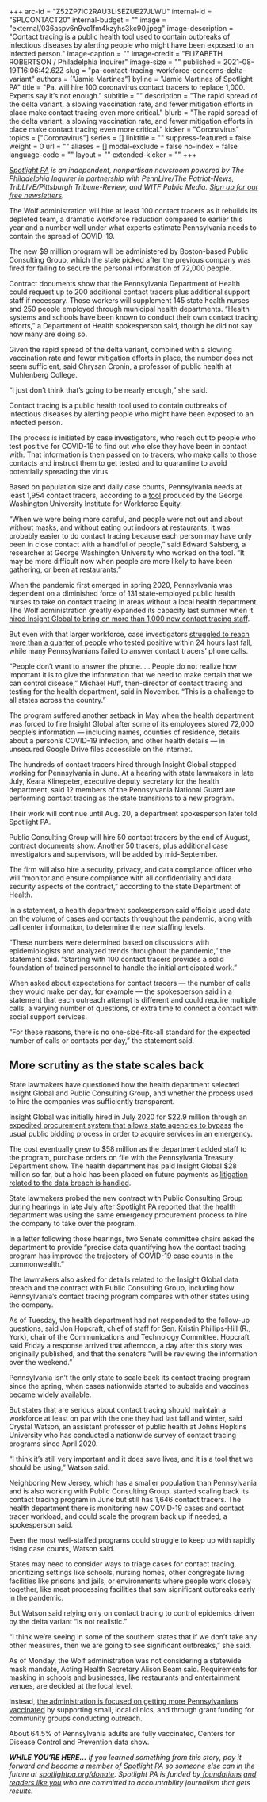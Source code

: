 +++
arc-id = "Z52ZP7IC2RAU3LISEZUE27JLWU"
internal-id = "SPLCONTACT20"
internal-budget = ""
image = "external/036aspv6n9vc1fm4kzyhs3kc90.jpeg"
image-description = "Contact tracing is a public health tool used to contain outbreaks of infectious diseases by alerting people who might have been exposed to an infected person."
image-caption = ""
image-credit = "ELIZABETH ROBERTSON / Philadelphia Inquirer"
image-size = ""
published = 2021-08-19T16:06:42.62Z
slug = "pa-contact-tracing-workforce-concerns-delta-variant"
authors = ["Jamie Martines"]
byline = "Jamie Martines of Spotlight PA"
title = "Pa. will hire 100 coronavirus contact tracers to replace 1,000. Experts say it’s not enough."
subtitle = ""
description = "The rapid spread of the delta variant, a slowing vaccination rate, and fewer mitigation efforts in place make contact tracing even more critical."
blurb = "The rapid spread of the delta variant, a slowing vaccination rate, and fewer mitigation efforts in place make contact tracing even more critical."
kicker = "Coronavirus"
topics = ["Coronavirus"]
series = []
linktitle = ""
suppress-featured = false
weight = 0
url = ""
aliases = []
modal-exclude = false
no-index = false
language-code = ""
layout = ""
extended-kicker = ""
+++

<a href="https://www.spotlightpa.org/"><i>Spotlight PA</i></a><i> is an independent, nonpartisan newsroom powered by The Philadelphia Inquirer in partnership with PennLive/The Patriot-News, TribLIVE/Pittsburgh Tribune-Review, and WITF Public Media. </i><a href="https://www.spotlightpa.org/newsletters"><i>Sign up for our free newsletters</i></a><i>.</i>

The Wolf administration will hire at least 100 contact tracers as it rebuilds its depleted team, a dramatic workforce reduction compared to earlier this year and a number well under what experts estimate Pennsylvania needs to contain the spread of COVID-19.

The new $9 million program will be administered by Boston-based Public Consulting Group, which the state picked after the previous company was fired for failing to secure the personal information of 72,000 people.

Contract documents show that the Pennsylvania Department of Health could request up to 200 additional contact tracers plus additional support staff if necessary. Those workers will supplement 145 state health nurses and 250 people employed through municipal health departments. “Health systems and schools have been known to conduct their own contact tracing efforts,” a Department of Health spokesperson said, though he did not say how many are doing so.

<script src="https://www.spotlightpa.org/embed.js" async></script><div data-spl-embed-version="1" data-spl-src="https://www.spotlightpa.org/embeds/newsletter/"></div>

Given the rapid spread of the delta variant, combined with a slowing vaccination rate and fewer mitigation efforts in place, the number does not seem sufficient, said Chrysan Cronin, a professor of public health at Muhlenberg College.

“I just don’t think that’s going to be nearly enough,” she said.

Contact tracing is a public health tool used to contain outbreaks of infectious diseases by alerting people who might have been exposed to an infected person.

The process is initiated by case investigators, who reach out to people who test positive for COVID-19 to find out who else they have been in contact with. That information is then passed on to tracers, who make calls to those contacts and instruct them to get tested and to quarantine to avoid potentially spreading the virus.

Based on population size and daily case counts, Pennsylvania needs at least 1,954 contact tracers, according to a <a href="https://web.archive.org/web/20210822235001/https://www.gwhwi.org/estimator-613404.html">tool</a> produced by the George Washington University Institute for Workforce Equity.

“When we were being more careful, and people were not out and about without masks, and without eating out indoors at restaurants, it was probably easier to do contact tracing because each person may have only been in close contact with a handful of people,” said Edward Salsberg, a researcher at George Washington University who worked on the tool. “It may be more difficult now when people are more likely to have been gathering, or been at restaurants.”

When the pandemic first emerged in spring 2020, Pennsylvania was dependent on a diminished force of 131 state-employed public health nurses to take on contact tracing in areas without a local health department. The Wolf administration greatly expanded its capacity last summer when it <a href="https://www.spotlightpa.org/news/2020/07/pennsylvania-coronavirus-contact-tracing-app-staff-overwhelming-spread/">hired Insight Global to bring on more than 1,000 new contact tracing staff</a>.

But even with that larger workforce, case investigators <a href="https://apnews.com/article/public-health-pennsylvania-coronavirus-pandemic-4c57f12cf210c223d9cf039c9bb23dde">struggled to reach more than a quarter of people</a> who tested positive within 24 hours last fall, while many Pennsylvanians failed to answer contact tracers’ phone calls.

“People don’t want to answer the phone. … People do not realize how important it is to give the information that we need to make certain that we can control disease,” Michael Huff, then-director of contact tracing and testing for the health department, said in November. “This is a challenge to all states across the country.”

The program suffered another setback in May when the health department was forced to fire Insight Global after some of its employees stored 72,000 people’s information — including names, counties of residence, details about a person’s COVID-19 infection, and other health details — in unsecured Google Drive files accessible on the internet.

The hundreds of contact tracers hired through Insight Global stopped working for Pennsylvania in June. At a hearing with state lawmakers in late July, Keara Klinepeter, executive deputy secretary for the health department, said 12 members of the Pennsylvania National Guard are performing contact tracing as the state transitions to a new program.

Their work will continue until Aug. 20, a department spokesperson later told Spotlight PA.

Public Consulting Group will hire 50 contact tracers by the end of August, contract documents show. Another 50 tracers, plus additional case investigators and supervisors, will be added by mid-September.

The firm will also hire a security, privacy, and data compliance officer who will “monitor and ensure compliance with all confidentiality and data security aspects of the contract,” according to the state Department of Health.

In a statement, a health department spokesperson said officials used data on the volume of cases and contacts throughout the pandemic, along with call center information, to determine the new staffing levels.

“These numbers were determined based on discussions with epidemiologists and analyzed trends throughout the pandemic,” the statement said. “Starting with 100 contact tracers provides a solid foundation of trained personnel to handle the initial anticipated work.”

When asked about expectations for contact tracers — the number of calls they would make per day, for example — the spokesperson said in a statement that each outreach attempt is different and could require multiple calls, a varying number of questions, or extra time to connect a contact with social support services.

“For these reasons, there is no one-size-fits-all standard for the expected number of calls or contacts per day,” the statement said.

## More scrutiny as the state scales back

State lawmakers have questioned how the health department selected Insight Global and Public Consulting Group, and whether the process used to hire the companies was sufficiently transparent.

Insight Global was initially hired in July 2020 for $22.9 million through an <a href="https://www.spotlightpa.org/news/2021/07/contact-tracing-data-breach-pennsylvania-emergency-contracts/">expedited procurement system that allows state agencies to bypass</a> the usual public bidding process in order to acquire services in an emergency.

The cost eventually grew to $58 million as the department added staff to the program, purchase orders on file with the Pennsylvania Treasury Department show. The health department has paid Insight Global $28 million so far, but a hold has been placed on future payments as <a href="https://pittsburgh.cbslocal.com/2021/05/06/lawsuit-pennsylvania-department-of-health-global-insight-contact-tracing-data-breach/">litigation related to the data breach is handled</a>.

State lawmakers probed the new contract with Public Consulting Group <a href="https://www.spotlightpa.org/news/2021/07/emergency-contracts-pandemic-department-of-health-contact-tracing-pa/">during hearings in late July</a> after <a href="https://www.spotlightpa.org/news/2021/07/pa-coronavirus-contact-tracing-insight-global-emergency/">Spotlight PA reported</a> that the health department was using the same emergency procurement process to hire the company to take over the program.

In a letter following those hearings, two Senate committee chairs asked the department to provide “precise data quantifying how the contact tracing program has improved the trajectory of COVID-19 case counts in the commonwealth.”

The lawmakers also asked for details related to the Insight Global data breach and the contract with Public Consulting Group, including how Pennsylvania’s contact tracing program compares with other states using the company.

As of Tuesday, the health department had not responded to the follow-up questions, said Jon Hopcraft, chief of staff for Sen. Kristin Phillips-Hill (R., York), chair of the Communications and Technology Committee. Hopcraft said Friday a response arrived that afternoon, a day after this story was originally published, and that the senators “will be reviewing the information over the weekend.”

Pennsylvania isn’t the only state to scale back its contact tracing program since the spring, when cases nationwide started to subside and vaccines became widely available.

But states that are serious about contact tracing should maintain a workforce at least on par with the one they had last fall and winter, said Crystal Watson, an assistant professor of public health at Johns Hopkins University who has conducted a nationwide survey of contact tracing programs since April 2020.

“I think it’s still very important and it does save lives, and it is a tool that we should be using,” Watson said.

Neighboring New Jersey, which has a smaller population than Pennsylvania and is also working with Public Consulting Group, started scaling back its contact tracing program in June but still has 1,646 contact tracers. The health department there is monitoring new COVID-19 cases and contact tracer workload, and could scale the program back up if needed, a spokesperson said.

<script src="https://www.spotlightpa.org/embed.js" async></script><div data-spl-embed-version="1" data-spl-src="https://www.spotlightpa.org/embeds/donate/?teaser_text=If%20you%20learned%20something%20from%20this%20report%2C%20pay%20it%20forward%20and%20become%20a%20member%20of%20Spotlight%20PA%20so%20someone%20else%20can%20in%20the%20future."></div>

Even the most well-staffed programs could struggle to keep up with rapidly rising case counts, Watson said.

States may need to consider ways to triage cases for contact tracing, prioritizing settings like schools, nursing homes, other congregate living facilities like prisons and jails, or environments where people work closely together, like meat processing facilities that saw significant outbreaks early in the pandemic.

But Watson said relying only on contact tracing to control epidemics driven by the delta variant “is not realistic.”

“I think we’re seeing in some of the southern states that if we don’t take any other measures, then we are going to see significant outbreaks,” she said.

As of Monday, the Wolf administration was not considering a statewide mask mandate, Acting Health Secretary Alison Beam said. Requirements for masking in schools and businesses, like restaurants and entertainment venues, are decided at the local level.

Instead, <a href="https://www.spotlightpa.org/news/2021/08/pa-vaccination-rate-county-fairs-clinics/">the administration is focused on getting more Pennsylvanians vaccinated</a> by supporting small, local clinics, and through grant funding for community groups conducting outreach.

About 64.5% of Pennsylvania adults are fully vaccinated, Centers for Disease Control and Prevention data show.

<i><b>WHILE YOU’RE HERE...</b></i><i> If you learned something from this story, pay it forward and become a member of </i><a href="https://www.spotlightpa.org/"><i>Spotlight PA</i></a><i> so someone else can in the future at </i><a href="https://www.spotlightpa.org/donate"><i>spotlightpa.org/donate</i></a><i>. Spotlight PA is funded by</i><a href="https://www.spotlightpa.org/support"><i> foundations</i></a><i> </i><a href="https://www.spotlightpa.org/support"><i>and readers like you</i></a><i> who are committed to accountability journalism that gets results.</i>
